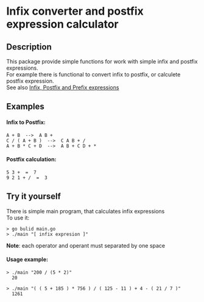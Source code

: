 # Infix converter and postfix expression calculator

## Description
This package provide simple functions for work with simple infix and postfix expressions.  
For example there is functional to convert infix to postfix, or calculete postfix expression.  
See also [Infix, Postfix and Prefix expressions](http://www.cs.man.ac.uk/~pjj/cs212/fix.html#:~:text=Infix%20notation%3A%20X%20%2B%20Y,to%20give%20the%20final%20answer.%22)
## Examples
#### Infix to Postfix:
```golang
A + B  -->  A B +  
C / ( A + B )  -->  C A B + /  
A + B * C + D  -->  A B + C D + *
```
#### Postfix calculation:
```golang
5 3 +  =  7  
9 2 1 + /  =  3
```
## Try it yourself
There is simple main program, that calculates infix expressions  
To use it:
```shell
> go bulid main.go
> ./main "[ infix expresion ]"
```  
**Note**: each operator and operant must separated by one space
#### Usage example:
```shell
> ./main "200 / (5 * 2)"
  20 
```
```shell
> ./main "( ( 5 + 185 ) * 756 ) / ( 125 - 11 ) + 4 - ( 21 / 7 )"
  1261 
```
